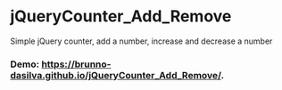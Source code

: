 # jQueryCounter_Add_Remove

Simple jQuery counter, add a number, increase and decrease a number

### Demo: https://brunno-dasilva.github.io/jQueryCounter_Add_Remove/.
